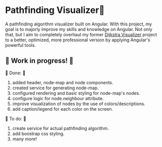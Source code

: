 # Pathfinding Visualizer🏴

A pathfinding algorithm visualizer built on Angular. With this project, my goal is to majorly improve my skills and knowledge on Angular. 
Not only that, but I aim to completely overhaul my former <a href="https://github.com/MiguelFirmino/Dijkstra-Visualizer/tree/master">Dijkstra Visualizer</a> 
project to a better, optimized, more professional version by applying Angular's powerful tools.

## 🚧 Work in progress! 🚧

🚩 Done: 🚩
1) added header, node-map and node components.
2) created service for generating node-map.
3) configured rendering and basic styling for node-map's nodes.
4) configure logic for node.neighbour attribute.
5) improve visualization of nodes by the use of colors/descriptions.
6) add caption/legend for each color on the screen.

🚩 To do: 🚩
1) create service for actual pathfinding algorithm.
2) add boostrap css styling.
3) many more!
